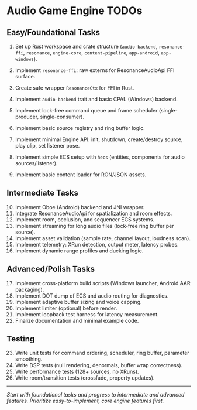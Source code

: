 # Audio Game Engine TODOs

## Easy/Foundational Tasks
1. Set up Rust workspace and crate structure (`audio-backend`, `resonance-ffi`, `resonance`, `engine-core`, `content-pipeline`, `app-android`, `app-windows`).
2. Implement `resonance-ffi`: raw externs for ResonanceAudioApi FFI surface.
3. Create safe wrapper `ResonanceCtx` for FFI in Rust.
4. Implement `audio-backend` trait and basic CPAL (Windows) backend.
5. Implement lock-free command queue and frame scheduler (single-producer, single-consumer).

6. Implement basic source registry and ring buffer logic.
7. Implement minimal Engine API: init, shutdown, create/destroy source, play clip, set listener pose.
8. Implement simple ECS setup with `hecs` (entities, components for audio sources/listener).
9. Implement basic content loader for RON/JSON assets.

## Intermediate Tasks
10. Implement Oboe (Android) backend and JNI wrapper.
11. Integrate ResonanceAudioApi for spatialization and room effects.
12. Implement room, occlusion, and sequencer ECS systems.
13. Implement streaming for long audio files (lock-free ring buffer per source).
14. Implement asset validation (sample rate, channel layout, loudness scan).
15. Implement telemetry: XRun detection, output meter, latency probes.
16. Implement dynamic range profiles and ducking logic.

## Advanced/Polish Tasks
17. Implement cross-platform build scripts (Windows launcher, Android AAR packaging).
18. Implement DOT dump of ECS and audio routing for diagnostics.
19. Implement adaptive buffer sizing and voice capping.
20. Implement limiter (optional) before render.
21. Implement loopback test harness for latency measurement.
22. Finalize documentation and minimal example code.

## Testing
23. Write unit tests for command ordering, scheduler, ring buffer, parameter smoothing.
24. Write DSP tests (null rendering, denormals, buffer wrap correctness).
25. Write performance tests (128+ sources, no XRuns).
26. Write room/transition tests (crossfade, property updates).

---

*Start with foundational tasks and progress to intermediate and advanced features. Prioritize easy-to-implement, core engine features first.*

